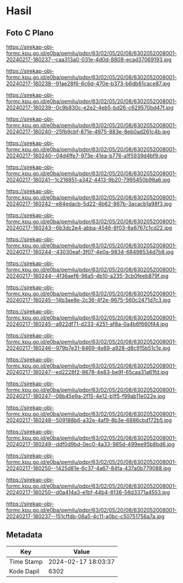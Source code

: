 # Hasil

## Foto C Plano

https://sirekap-obj-formc.kpu.go.id/e0ba/pemilu/pdpr/63/02/05/20/08/6302052008001-20240217-180237--caa313a0-031e-4d0d-8808-ecad37069193.jpg

https://sirekap-obj-formc.kpu.go.id/e0ba/pemilu/pdpr/63/02/05/20/08/6302052008001-20240217-180238--91ae28f6-6c6d-470e-b373-b6db61cace87.jpg

https://sirekap-obj-formc.kpu.go.id/e0ba/pemilu/pdpr/63/02/05/20/08/6302052008001-20240217-180239--0c9b830c-e2e2-4eb5-bd26-c629570bd47f.jpg

https://sirekap-obj-formc.kpu.go.id/e0ba/pemilu/pdpr/63/02/05/20/08/6302052008001-20240217-180240--25fb9cbf-871e-4975-883e-8eb0ad261c4b.jpg

https://sirekap-obj-formc.kpu.go.id/e0ba/pemilu/pdpr/63/02/05/20/08/6302052008001-20240217-180240--04d4ffe7-973e-41ea-b776-a1f5939d4bf9.jpg

https://sirekap-obj-formc.kpu.go.id/e0ba/pemilu/pdpr/63/02/05/20/08/6302052008001-20240217-180241--1c216851-a342-4413-9b20-7995450b98a6.jpg

https://sirekap-obj-formc.kpu.go.id/e0ba/pemilu/pdpr/63/02/05/20/08/6302052008001-20240217-180242--e84edacb-5d22-4b62-867b-3acacb1a98f3.jpg

https://sirekap-obj-formc.kpu.go.id/e0ba/pemilu/pdpr/63/02/05/20/08/6302052008001-20240217-180243--6b3dc2e4-abba-4546-8f03-8a6767c1cd22.jpg

https://sirekap-obj-formc.kpu.go.id/e0ba/pemilu/pdpr/63/02/05/20/08/6302052008001-20240217-180244--43030eaf-3f07-4e0a-9834-68498534d7b8.jpg

https://sirekap-obj-formc.kpu.go.id/e0ba/pemilu/pdpr/63/02/05/20/08/6302052008001-20240217-180244--4f36aef6-96a5-4b10-a235-3cb0feeb879f.jpg

https://sirekap-obj-formc.kpu.go.id/e0ba/pemilu/pdpr/63/02/05/20/08/6302052008001-20240217-180245--14b3ae8e-2c36-4f2e-9675-560c2471d7c3.jpg

https://sirekap-obj-formc.kpu.go.id/e0ba/pemilu/pdpr/63/02/05/20/08/6302052008001-20240217-180245--a922df71-d233-4251-af8a-0a4b6f660f44.jpg

https://sirekap-obj-formc.kpu.go.id/e0ba/pemilu/pdpr/63/02/05/20/08/6302052008001-20240217-180246--979b7e31-8469-4e89-a928-d8c915b51c1e.jpg

https://sirekap-obj-formc.kpu.go.id/e0ba/pemilu/pdpr/63/02/05/20/08/6302052008001-20240217-180247--ed2228f2-8678-4e83-be9f-65caa31a61fd.jpg

https://sirekap-obj-formc.kpu.go.id/e0ba/pemilu/pdpr/63/02/05/20/08/6302052008001-20240217-180247--08b45e9a-2f15-4e12-b1f5-f99ab11e022e.jpg

https://sirekap-obj-formc.kpu.go.id/e0ba/pemilu/pdpr/63/02/05/20/08/6302052008001-20240217-180248--509188b6-a32e-4af9-8b3e-6886cbd172b5.jpg

https://sirekap-obj-formc.kpu.go.id/e0ba/pemilu/pdpr/63/02/05/20/08/6302052008001-20240217-180249--ddf0d9bd-0ec0-4a33-985d-499ee95b8bd6.jpg

https://sirekap-obj-formc.kpu.go.id/e0ba/pemilu/pdpr/63/02/05/20/08/6302052008001-20240217-180250--1425d81e-6c37-4a67-84fa-437a0b779088.jpg

https://sirekap-obj-formc.kpu.go.id/e0ba/pemilu/pdpr/63/02/05/20/08/6302052008001-20240217-180250--d0a414a3-e1bf-44b4-8136-56d3371a4553.jpg

https://sirekap-obj-formc.kpu.go.id/e0ba/pemilu/pdpr/63/02/05/20/08/6302052008001-20240217-180237--151cffdb-08a5-4c11-a0bc-c50751756a7a.jpg


## Metadata

| Key        | Value               |
| ---------- | ------------------- |
| Time Stamp | 2024-02-17 18:03:37 |
| Kode Dapil | 6302                |



